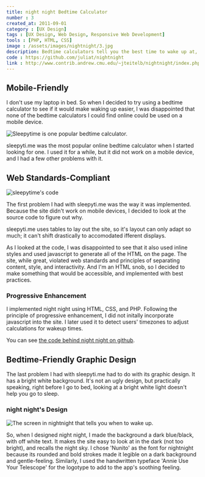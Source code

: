 ```yaml
---
title: night night Bedtime Calculator
number : 3
created_at: 2011-09-01
category : [UX Design]
tags : [UX Design, Web Design, Responsive Web Development]
tools : [PHP, HTML, CSS]
image : /assets/images/nightnight/3.jpg
description: Bedtime calculators tell you the best time to wake up at, based on the average length of human sleep cycles. I designed and developed mobile-friendly bedtime calculator website.
code : https://github.com/juliat/nightnight
link : http://www.contrib.andrew.cmu.edu/~jteitelb/nightnight/index.php
---
```


## Mobile-Friendly

I don't use my laptop in bed. So when I decided to try using a bedtime calculator to see if it would make waking up easier, I was disappointed that none of the bedtime calculators I could find online could be used on a mobile device.

![Sleepytime is one popular bedtime calculator.](/assets/images/nightnight/sleepytime.png)

sleepyti.me was the most popular online bedtime calculator when I started looking for one. I used it for a while, but it did not work on a mobile device, and I had a few other problems with it.

## Web Standards-Compliant

![sleepytime's code](/assets/images/nightnight/sleepytime-code.png)

The first problem I had with sleepyti.me was the way it was implemented. Because the site didn't work on mobile devices, I decided to look at the source code to figure out why.

sleepyti.me uses tables to lay out the site, so it's layout can only adapt so much; it can't shift drastically to accomodated ifferent displays.

As I looked at the code, I was disappointed to see that it also used inline styles and used javascript to generate all of the HTML on the page. The site, while great, violated web standards and principles of separating content, style, and interactivity. And I'm an HTML snob, so I decided to make something that would be accessible, and implemented with best practices.

### Progressive Enhancement

I implemented night night using HTML, CSS, and PHP. Following the principle of progressive enhancement, I did not initally incorporate javascript into the site. I later used it to detect users' timezones to adjust calculations for wakeup times.

You can see [the code behind night night on github](https://github.com/juliat/nightnight).

## Bedtime-Friendly Graphic Design

The last problem I had with sleepyti.me had to do with its graphic design. It has a bright white background. It's not an ugly design, but practically speaking, right before I go to bed, looking at a bright white light doesn't help you go to sleep.

### night night's Design

![The screen in nightnight that tells you when to wake up.](/assets/images/nightnight/wakeuptimes.jpg)

So, when I designed night night, I made the background a dark blue/black, with off white text. It makes the site easy to look at in the dark (not too bright), and recalls the night sky. I chose 'Nunito' as the font for nightnight because its rounded and bold strokes made it legible on a dark background and gentle-feeling. Similarly, I used the handwritten typeface 'Annie Use Your Telescope' for the logotype to add to the app's soothing feeling.

